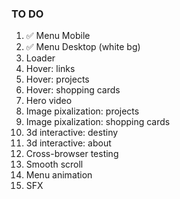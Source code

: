 ### TO DO

1. ✅ Menu Mobile
2. ✅ Menu Desktop (white bg)
3. Loader
4. Hover: links
5. Hover: projects
6. Hover: shopping cards
7. Hero video
8. Image pixalization: projects
9. Image pixalization: shopping cards
10. 3d interactive: destiny
11. 3d interactive: about
12. Cross-browser testing
13. Smooth scroll
14. Menu animation
15. SFX